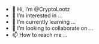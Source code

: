 - 👋 Hi, I’m @CryptoLootz
- 👀 I’m interested in ...
- 🌱 I’m currently learning ...
- 💞️ I’m looking to collaborate on ...
- 📫 How to reach me ...

<!---
CryptoLootz/CryptoLootz is a ✨ special ✨ repository because its `README.md` (this file) appears on your GitHub profile.
You can click the Preview link to take a look at your changes.
--->
